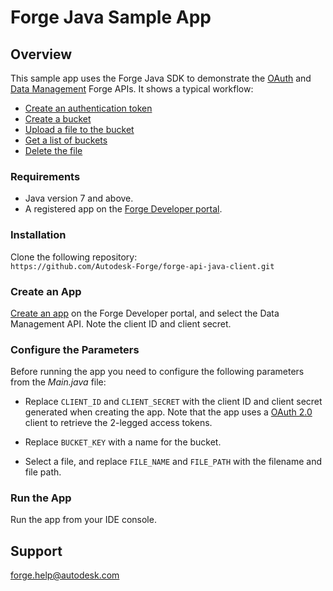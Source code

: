 # Forge Java Sample App

## Overview
This sample app uses the Forge Java SDK to demonstrate the [OAuth](https://developer.autodesk.com/en/docs/oauth/v2/overview/) and [Data Management](https://developer.autodesk.com/en/docs/data/v2/overview/) Forge APIs. It shows a typical workflow:

* [Create an authentication token](https://developer.autodesk.com/en/docs/oauth/v2/tutorials/get-2-legged-token/)
* [Create a bucket](https://developer.autodesk.com/en/docs/data/v2/reference/http/buckets-POST/)
* [Upload a file to the bucket](https://developer.autodesk.com/en/docs/data/v2/reference/http/buckets-:bucketKey-objects-:objectName-PUT/)
* [Get a list of buckets](https://developer.autodesk.com/en/docs/data/v2/reference/http/buckets-GET/)
* [Delete the file](https://developer.autodesk.com/en/docs/data/v2/reference/http/buckets-:bucketKey-objects-:objectName-DELETE/)

### Requirements
* Java version 7 and above.
* A registered app on the <a href="https://developer.autodesk.com/myapps" target="_blank">Forge Developer portal</a>.

### Installation
Clone the following repository:<br />
    ```https://github.com/Autodesk-Forge/forge-api-java-client.git```


### Create an App

[Create an app](https://developer.autodesk.com/en/docs/oauth/v2/tutorials/create-app/) on the Forge Developer portal, and select the Data Management API. Note the client ID and client secret.

### Configure the Parameters

Before running the app you need to configure the following parameters from the *Main.java* file:

* Replace `CLIENT_ID` and `CLIENT_SECRET` with the client ID and client secret generated when creating the app.
Note that the app uses a <a href="https://developer.autodesk.com/en/docs/oauth/v2/overview/" target="_blank">OAuth 2.0</a> client to retrieve the 2-legged access tokens.

* Replace `BUCKET_KEY` with a name for the bucket.

* Select a file, and replace `FILE_NAME` and `FILE_PATH` with the filename and file path.

### Run the App
Run the app from your IDE console.

## Support
forge.help@autodesk.com

